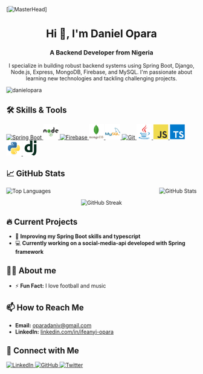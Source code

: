 [![MasterHead](https://previews.123rf.com/images/karpenkoilia/karpenkoilia1806/karpenkoilia180600011/102988806-vector-line-web-concept-for-programming-linear-web-banner-for-coding-.jpg)]

<h1 align="center">Hi 👋, I'm Daniel Opara</h1>
<h3 align="center">A Backend Developer from Nigeria</h3>

<p align="center">
  I specialize in building robust backend systems using Spring Boot, Django, Node.js, Express, MongoDB, Firebase, and MySQL. I'm passionate about learning new technologies and tackling challenging projects.
</p>


<p align="left">
  <img src="https://komarev.com/ghpvc/?username=danielopara&label=Profile%20views&color=0e75b6&style=flat" alt="danielopara" />
</p>

## 🛠️ Skills & Tools

<p align="left">
  <a href="https://spring.io/" target="_blank" rel="noreferrer">
    <img src="https://www.vectorlogo.zone/logos/springio/springio-icon.svg" alt="Spring Boot" width="40" height="40"/>
  </a>
  <a href="https://nodejs.org" target="_blank" rel="noreferrer">
    <img src="https://raw.githubusercontent.com/devicons/devicon/master/icons/nodejs/nodejs-original-wordmark.svg" alt="Node.js" width="40" height="40"/>
  </a>
  <a href="https://firebase.google.com/" target="_blank" rel="noreferrer">
    <img src="https://www.vectorlogo.zone/logos/firebase/firebase-icon.svg" alt="Firebase" width="40" height="40"/>
  </a>
  <a href="https://mongodb.com" target="_blank" rel="noreferrer">
    <img src="https://raw.githubusercontent.com/devicons/devicon/master/icons/mongodb/mongodb-original-wordmark.svg" alt="MongoDB" width="40" height="40"/>
  </a>
  <a href="https://mysql.com" target="_blank" rel="noreferrer">
    <img src="https://raw.githubusercontent.com/devicons/devicon/master/icons/mysql/mysql-original-wordmark.svg" alt="MySQL" width="40" height="40"/>
  </a>
  <a href="https://git-scm.com/" target="_blank" rel="noreferrer">
    <img src="https://www.vectorlogo.zone/logos/git-scm/git-scm-icon.svg" alt="Git" width="40" height="40"/>
  </a>
  <a href="https://www.java.com" target="_blank" rel="noreferrer">
    <img src="https://raw.githubusercontent.com/devicons/devicon/master/icons/java/java-original.svg" alt="Java" width="40" height="40"/>
  </a>
  <a href="https://developer.mozilla.org/en-US/docs/Web/JavaScript" target="_blank" rel="noreferrer">
    <img src="https://raw.githubusercontent.com/devicons/devicon/master/icons/javascript/javascript-original.svg" alt="JavaScript" width="40" height="40"/>
  </a>
  <a href="https://www.typescriptlang.org/" target="_blank" rel="noreferrer">
    <img src="https://raw.githubusercontent.com/devicons/devicon/master/icons/typescript/typescript-original.svg" alt="TypeScript" width="40" height="40"/>
  </a>
  <a href="https://www.python.org/" target="_blank" rel="noreferrer">
    <img src="https://raw.githubusercontent.com/devicons/devicon/master/icons/python/python-original.svg" alt="Python" width="40" height="40"/>
  </a>
  <a href="https://www.djangoproject.com/" target="_blank" rel="noreferrer">
    <img src="https://raw.githubusercontent.com/devicons/devicon/master/icons/django/django-plain.svg" alt="Django" width="40" height="40"/>
  </a>
</p>


## 📈 GitHub Stats

<p>
  <img align="left" src="https://github-readme-stats.vercel.app/api/top-langs/?username=danielopara&layout=compact&theme=merko" alt="Top Languages" width="350" />
</p>

<p>&nbsp;
  <img align="right" src="https://github-readme-stats.vercel.app/api?username=danielopara&show_icons=true&theme=merko" alt="GitHub Stats" />
</p>

<p align="center">
<img src="https://github-readme-streak-stats.herokuapp.com/?user=danielopara&theme=merko" alt="GitHub Streak" width="600" />
</p>

## 🔥 Current Projects
- 🔭 **Improving my Spring Boot skills and typescript**
- 💻 **Currently working on a social-media-api developed with Spring framework**

## 🧍‍♂️ About me 

- ⚡ **Fun Fact:** I love football and music

## 📫 How to Reach Me

- **Email:** [oparadaniv@gmail.com](mailto:oparadaniv@gmail.com)
- **LinkedIn:** [linkedin.com/in/ifeanyi-opara](https://www.linkedin.com/in/ifeanyi-opara-06a3a3247?utm_source=share&utm_campaign=share_via&utm_content=profile&utm_medium=android_app)

## 🤝 Connect with Me

<p align="left">
  <a href="https://www.linkedin.com/in/ifeanyi-opara-06a3a3247?utm_source=share&utm_campaign=share_via&utm_content=profile&utm_medium=android_app" target="_blank" rel="noreferrer">
    <img src="https://img.shields.io/badge/LinkedIn-%230077B5.svg?&style=for-the-badge&logo=linkedin&logoColor=white" alt="LinkedIn"/>
  </a>
  <a href="https://github.com/danielopara" target="_blank" rel="noreferrer">
    <img src="https://img.shields.io/badge/GitHub-%23121011.svg?&style=for-the-badge&logo=github&logoColor=white" alt="GitHub"/>
  </a>
  <a href="https://twitter.com/_NameIsDaniel_" target="_blank" rel="noreferrer">
    <img src="https://img.shields.io/badge/Twitter-%231DA1F2.svg?&style=for-the-badge&logo=twitter&logoColor=white" alt="Twitter"/>
  </a>
</p>
